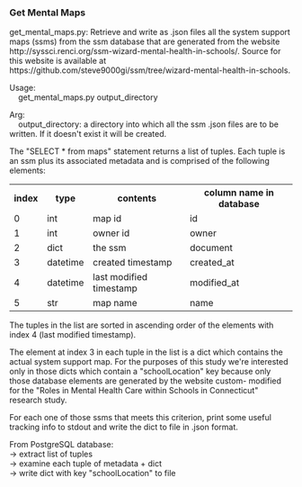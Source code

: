 <h3>Get Mental Maps</h3>

<p>
get_mental_maps.py: Retrieve and write as .json files all the system support
maps (ssms) from the ssm database that are generated from the website
http://syssci.renci.org/ssm-wizard-mental-health-in-schools/. Source for this
website is available at
https://github.com/steve9000gi/ssm/tree/wizard-mental-health-in-schools. 
</p>

<p>Usage:<br>
&nbsp;&nbsp;&nbsp;&nbsp;get_mental_maps.py output_directory</p>
</p>

<p>Arg:<br>
&nbsp;&nbsp;&nbsp;&nbsp;output_directory: a directory into which all the ssm .json files are to be written. If it doesn't exist it will be created.
</p>


<p>
The "SELECT * from maps" statement returns a list of tuples. Each tuple is
an ssm plus its associated metadata and is comprised of the following elements: 

<table>
<tr>
<th>index</th>
<th>type</th>
<th>contents</th>
<th>column name in database</th>
</tr>

<tr>
<td>0</td>
<td>int</td>
<td>map id</td>
<td>id</td>

<tr>
<td>1</td>
<td>int</td>
<td>owner id </td>
<td>owner</td>
</tr>

<tr>
<td>2</td>
<td>dict</td>
<td>the ssm</td>
<td>document</td>
</tr>

<tr>
<td>3</td>
<td>datetime</td>
<td>created timestamp</td>
<td>created_at
</tr>

<tr>
<td>4</td>
<td>datetime</td>
<td>last modified timestamp</td>
<td>modified_at
</tr>

<tr>
<td>5</td>
<td>str</td>
<td>map name</td>
<td>name</td>
</tr>

<table>
</p>

<p>
The tuples in the list are sorted in ascending order of the elements with 
index 4 (last modified timestamp).
</p>

<p>
The element at index 3 in each tuple in the list is a dict which contains
the actual system support map. For the purposes of this study we're
interested only in those dicts which contain a "schoolLocation" key
because only those database elements are generated by the website custom-
modified for the "Roles in Mental Health Care within Schools in Connecticut"
research study.
</p>

<p>
For each one of those ssms that meets this criterion, print some useful
tracking info to stdout and write the dict to file in .json format.
</p>

<p>
From PostgreSQL database:<br>
&rarr; extract list of tuples<br>
&rarr; examine each tuple of metadata + dict<br>
&rarr; write dict with key "schoolLocation" to file
</p>

